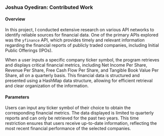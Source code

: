 ### Joshua Oyediran: Contributed Work

#### Overview

In this project, I conducted extensive research on various API networks to identify reliable sources for financial data. One of the primary APIs explored was the `yfinance` API, which provides timely and relevant information regarding the financial reports of publicly traded companies, including Initial Public Offerings (IPOs).

When a user inputs a specific company ticker symbol, the program retrieves and displays critical financial metrics, including Net Income Per Share, Revenue Per Share, Free Cash Flow Per Share, and Tangible Book Value Per Share, all on a quarterly basis. This financial data is structured and presented using a HashMap data structure, allowing for efficient retrieval and clear organization of the information.

#### Parameters

Users can input any ticker symbol of their choice to obtain the corresponding financial metrics. The data displayed is limited to quarterly reports and can only be retrieved for the past two years. This time restriction ensures that users receive up-to-date information, reflecting the most recent financial performance of the selected companies.
